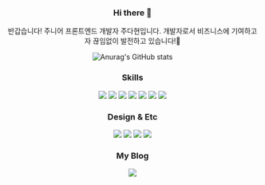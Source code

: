 <div align="center">


### Hi there 👋 
반갑습니다! 주니어 프론트엔드 개발자 주다현입니다. 개발자로서 비즈니스에 기여하고자 끊임없이 발전하고 있습니다!👐 
<br/>

![Anurag's GitHub stats](https://github-readme-stats.vercel.app/api?username=judahhh&hide=stars&show_icons=true&&theme=cobalt)
<!--(https://github.com/judahhh/github-readme-stats


[![Top Langs](https://github-readme-stats.vercel.app/api/top-langs/?username=judahhh)](https://github.com/judahhh/github-readme-stats)-->

<!-- Language logo-->
### Skills

<img src="https://img.shields.io/badge/html5-%23E34F26.svg?&style=for-the-badge&logo=html5&logoColor=white" />
<img src="https://img.shields.io/badge/css3-%231572B6.svg?&style=for-the-badge&logo=css3&logoColor=white" />
<img src="https://img.shields.io/badge/sass-%23CC6699.svg?&style=for-the-badge&logo=sass&logoColor=white" />
<img src="https://img.shields.io/badge/react-%2361DAFB.svg?&style=for-the-badge&logo=react&logoColor=black" />

<img src="https://img.shields.io/badge/javascript-%23F7DF1E.svg?&style=for-the-badge&logo=javascript&logoColor=black" />
<img src="https://img.shields.io/badge/typescript-%233178C6.svg?&style=for-the-badge&logo=typescript&logoColor=white" />
<img src="https://img.shields.io/badge/mysql-%234479A1.svg?&style=for-the-badge&logo=mysql&logoColor=white" />

### Design & Etc
<img src="https://img.shields.io/badge/figma-%23F24E1E.svg?&style=for-the-badge&logo=figma&logoColor=white" />
<img src="https://img.shields.io/badge/slack-%234A154B.svg?&style=for-the-badge&logo=slack&logoColor=white" />
<img src="https://img.shields.io/badge/git-%23F05032.svg?&style=for-the-badge&logo=git&logoColor=white" />
<img src="https://img.shields.io/badge/github-%23181717.svg?&style=for-the-badge&logo=github&logoColor=white" />
<!--<img src="https://img.shields.io/badge/notion-%23000000.svg?&style=for-the-badge&logo=notion&logoColor=white" />-->

### My Blog
<a href="https://judahhh.tistory.com/" target="_blank">
    <img 
        src="http://img.shields.io/badge/-Tech%20Blog-655ced?style=flat&logo=tistory&link=https://judahhh.tistory.com/"
        style="height : auto; margin-left : 10px; margin-right : 10px;"/>
</a>


</div>




<!--
**judahhh/judahhh** is a ✨ _special_ ✨ repository because its `README.md` (this file) appears on your GitHub profile.

Here are some ideas to get you started:

- 🔭 I’m currently working on ...
- 🌱 I’m currently learning ...
- 👯 I’m looking to collaborate on ...
- 🤔 I’m looking for help with ...
- 💬 Ask me about ...
- 📫 How to reach me: ...
- 😄 Pronouns: ...
- ⚡ Fun fact: ...
-->
